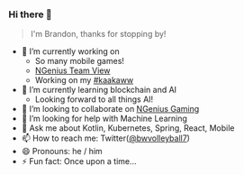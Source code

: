 ### Hi there 👋
> I'm Brandon, thanks for stopping by! 

- 🔭 I’m currently working on
  -  So many mobile games!
  -  [NGenius Team View](https://ngeniusesports.com/)
  -  Working on my [#kaakaww](https://stackhawk.com)
- 🌱 I’m currently learning blockchain and AI
  - Looking forward to all things AI!
- 👯 I’m looking to collaborate on [NGenius Gaming](https://github.com/ngeniusgaming)
- 🤔 I’m looking for help with Machine Learning
- 💬 Ask me about Kotlin, Kubernetes, Spring, React, Mobile
- 📫 How to reach me: Twitter([@bwvolleyball7](https://twitter.com/bwvolleyball7))
- 😄 Pronouns: he / him
- ⚡ Fun fact: Once upon a time...

<!--
**Bwvolleyball/bwvolleyball** is a ✨ _special_ ✨ repository because its `README.md` (this file) appears on your GitHub profile.

Here are some ideas to get you started:

- 🔭 I’m currently working on ...
- 🌱 I’m currently learning ...
- 👯 I’m looking to collaborate on ...
- 🤔 I’m looking for help with ...
- 💬 Ask me about ...
- 📫 How to reach me: ...
- 😄 Pronouns: ...
- ⚡ Fun fact: ...
-->
